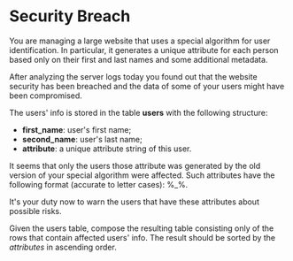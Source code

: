 # Security Breach

You are managing a large website that uses a special algorithm for user identification.
 In particular, it generates a unique attribute for each person based only
 on their first and last names and some additional metadata.

After analyzing the server logs today you found out that the website security
has been breached and the data of some of your users might have been compromised.

The users' info is stored in the table **users** with the following structure:

- **first_name**: user's first name;
- **second_name**: user's last name;
- **attribute**: a unique attribute string of this user.

It seems that only the users those attribute was generated by the old
version of your special algorithm were affected. Such attributes have the
following format (accurate to letter cases):
<one or more arbitrary character>%<first name>\_<second name>%<zero or more arbitrary characters>.

It's your duty now to warn the users that have these attributes about possible risks.

Given the users table, compose the resulting table consisting only of the
rows that contain affected users' info. The result should be
sorted by the *attributes* in ascending order.
